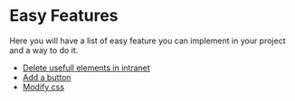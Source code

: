 # Easy Features

Here you will have a list of easy feature you can implement in your project and a way to do it.

- [Delete usefull elements in intranet](delete_usefull_elements_in_intranet.md)
- [Add a button](add_a_button.md)
- [Modify css](modify_css.md)
